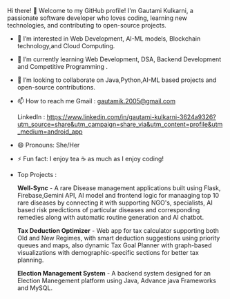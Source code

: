 Hi there! 👋
Welcome to my GitHub profile! I'm Gautami Kulkarni, a passionate software developer who loves coding, learning new technologies, and contributing to open-source projects.

- 👀 I’m interested in Web Development, AI-ML models, Blockchain technology,and Cloud Computing.
- 🌱 I’m currently learning Web Development, DSA, Backend Development and Competitive Programming . 
- 💞️ I’m looking to collaborate on Java,Python,AI-ML based projects and open-source contributions.
- 📫 How to reach me
     Gmail : gautamik.2005@gmail.com
  
     LinkedIn : https://www.linkedin.com/in/gautami-kulkarni-3624a9326?utm_source=share&utm_campaign=share_via&utm_content=profile&utm_medium=android_app
- 😄 Pronouns: She/Her
- ⚡ Fun fact: I enjoy tea ☕ as much as I enjoy coding!
- Top Projects :
  
   **Well-Sync** - A rare Disease management applications built using Flask, Firebase,Gemini API, AI model and frontend logic for manaaging top 10 rare diseases by connecting it with supporting NGO's, specialists, AI based risk predictions of particular diseases and corresponding remedies along with automatic routine generation and AI chatbot.
  
   **Tax Deduction Optimizer** - Web app for tax calculator supporting both Old and New Regimes, with smart deduction suggestions using priority queues and maps, also dynamic Tax Goal Planner with graph-based    visualizations with demographic-specific sections for better tax planning.
  
   **Election Management System** - A backend system designed for an Election Manegement platform using Java, Advance java Frameworks and MySQL.

<!---
Gautamikulkarni/Gautamikulkarni is a ✨ special ✨ repository because its `README.md` (this file) appears on your GitHub profile.
You can click the Preview link to take a look at your changes.
--->
